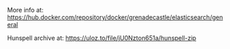 More info at: https://hub.docker.com/repository/docker/grenadecastle/elasticsearch/general

Hunspell archive at: https://uloz.to/file/jU0Nzton651a/hunspell-zip
